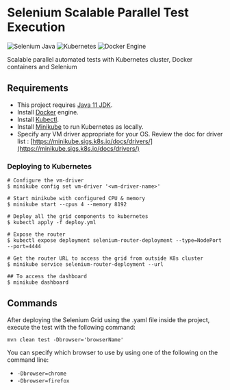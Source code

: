 # Selenium Scalable Parallel Test Execution

![Selenium Java](https://img.shields.io/maven-central/v/org.seleniumhq.selenium/selenium-java?color=43B02A&label=selenium&logo=selenium&style=for-the-badge)
![Kubernetes](https://img.shields.io/github/v/release/kubernetes/kubernetes?color=%23326ce5&label=kubernetes&logo=kubernetes&style=for-the-badge)
![Docker Engine](https://img.shields.io/github/v/release/docker/docker?color=0db7ed&label=docker&logo=docker&style=for-the-badge)

Scalable parallel automated tests with Kubernetes cluster, Docker containers and Selenium

## Requirements

- This project requires [Java 11 JDK](https://adoptopenjdk.net/).
- Install [Docker](https://docs.docker.com/engine/install) engine.
- Install [Kubectl](https://kubernetes.io/docs/tasks/tools/#kubectl).
- Install [Minikube](https://kubernetes.io/docs/tasks/tools/#minikube) to run Kubernetes as locally.
- Specify any VM driver appropriate for your OS. Review the doc for driver
  list : [https://minikube.sigs.k8s.io/docs/drivers/](https://minikube.sigs.k8s.io/docs/drivers/)

### Deploying to Kubernetes

```shell
# Configure the vm-driver
$ minikube config set vm-driver '<vm-driver-name>'

# Start minikube with configured CPU & memory
$ minikube start --cpus 4 --memory 8192

# Deploy all the grid components to kubernetes
$ kubectl apply -f deploy.yml

# Expose the router
$ kubectl expose deployment selenium-router-deployment --type=NodePort --port=4444

# Get the router URL to access the grid from outside K8s cluster
$ minikube service selenium-router-deployment --url

## To access the dashboard
$ minikube dashboard
```

## Commands

After deploying the Selenium Grid using the .yaml file inside the project,
execute the test with the following command:

```
mvn clean test -Dbrowser='browserName'
```

You can specify which browser to use by using one of the following
on the command line:

- `-Dbrowser=chrome`
- `-Dbrowser=firefox`
